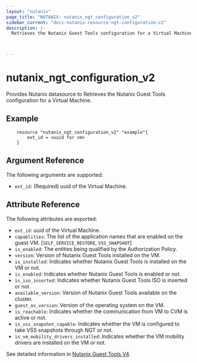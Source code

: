 ```yaml
---
layout: "nutanix"
page_title: "NUTANIX: nutanix_ngt_configuration_v2"
sidebar_current: "docs-nutanix-resource-ngt-configuration-v2"
description: |-
  Retrieves the Nutanix Guest Tools configuration for a Virtual Machine.



---
```


# nutanix_ngt_configuration_v2

Provides Nutanix datasource to Retrieves the Nutanix Guest Tools configuration for a Virtual Machine.


## Example

```hcl
    resource "nutanix_ngt_configuration_v2" "example"{
        ext_id = <uuid for vm>       
    }
```

## Argument Reference

The following arguments are supported:

* `ext_id`: (Required) uuid of the Virtual Machine.


## Attribute Reference

The following attributes are exported:
* `ext_id`: uuid of the Virtual Machine.
* `capablities`: The list of the application names that are enabled on the guest VM. [`SELF_SERVICE_RESTORE`, `VSS_SNAPSHOT`]
* `is_enabled`: The entities being qualified by the Authorization Policy.
* `version`: Version of Nutanix Guest Tools installed on the VM.
* `is_installed`: Indicates whether Nutanix Guest Tools is installed on the VM or not.
* `is_enabled`: Indicates whether Nutanix Guest Tools is enabled or not.
* `is_iso_inserted`: Indicates whether Nutanix Guest Tools ISO is inserted or not.
* `available_version`: Version of Nutanix Guest Tools available on the cluster.
* `guest_os_version`: Version of the operating system on the VM.
* `is_reachable`: Indicates whether the communication from VM to CVM is active or not.
* `is_vss_snapshot_capable`: Indicates whether the VM is configured to take VSS snapshots through NGT or not.
* `is_vm_mobility_drivers_installed`: Indicates whether the VM mobility drivers are installed on the VM or not.





See detailed information in [Nutanix Guest Tools V4](https://developers.nutanix.com/api-reference?namespace=vmm&version=v4.0).